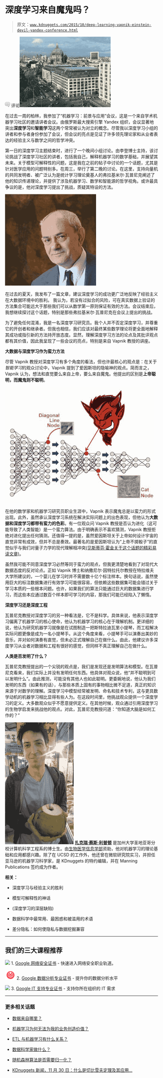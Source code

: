 # **深度学习**来自魔鬼吗？

> 原文：[`www.kdnuggets.com/2015/10/deep-learning-vapnik-einstein-devil-yandex-conference.html`](https://www.kdnuggets.com/2015/10/deep-learning-vapnik-einstein-devil-yandex-conference.html)

![c](img/3d9c022da2d331bb56691a9617b91b90.png) 评论![yandex-berlin](img/60c6fdc4a4c6d8ec69055fe310a2372d.png)

在过去一周的柏林，我参加了“机器学习：前景与应用”会议，这是一个来自学术机器学习社区的邀请讲者会议。由俄罗斯最大搜索引擎 Yandex 组织，会议显著地突出**深度学习**和**智能学习**这两个常常被认为对立的概念。尽管我以深度学习小组的讲者和参与者身份参加了会议，但会议的亮点是见证了许多领先理论家和从业者表达的经验主义与数学之间的哲学冲突。

第一日的深度学习主题结束时，进行了一个晚间小组讨论。由李登博士主持，该讨论挑战了深度学习社区的讲者，包括我自己，解释机器学习的数学基础，并展望其未来。关于模型可解释性的问题，这是我在之前的帖子中讨论的一个话题，尤其是针对医学应用的问题特别多。在周三，举行了第二晚的讨论。在这里，支持向量机的共同发明者、被广泛认为是统计学习理论奠基人的弗拉基米尔·瓦普尼克阐述了他的知识传递理论，并提供了涉及机器学习、数学和智能源的哲学视角。或许最具争议的是，他对深度学习提出了挑战，质疑其特设的方法。

![vapnik](img/fc4e59139032bdce160824bcab79ca96.png)

在过去的夏天，我发布了一篇文章，建议深度学习的成功更广泛地反映了经验主义在大数据环境中的胜利。 我认为，若没有过拟合的风险，可在真实数据上验证的方法集合可能远大于那些我们可以从数学第一原则保证有效的方法。会议结束后，我想继续探讨这个话题，特别是那些弗拉基米尔·瓦普尼克在会议上提出的挑战。

为了避免任何混淆，我是一名深度学习研究员。我个人并不否定深度学习，并尊重它的开创者和继承者。但我也相信，我们应该对最终某些数学理论将更全面地解释其成功或指引新的方法持开放态度。显然，理解深度学习方法的论点及其批评观点都有其价值，因此我呈现了一些会议的亮点，特别是来自 Vapnik 教授的讲座。

**大数据与深度学习作为蛮力方法**

尽管 Vapnik 教授对深度学习有多个角度的看法，但也许最核心的观点是：在关于*智能学习*的观众讨论中，Vapnik 提到了爱因斯坦的隐喻神的观点。简而言之，Vapnik 认为，想法和直觉要么来自上帝，要么来自魔鬼。他提出的区别是**上帝聪明，而魔鬼则不聪明**。

![devil-deep-learning](img/24ca34d2b1cb8e1b014b29b2811cb5be.png)

在他的数学家和机器学习研究员职业生涯中，Vapnik 表示魔鬼总是以蛮力的形式出现。此外，虽然承认深度学习系统在解决实际问题上的出色表现，但他认为**大数据和深度学习都带有蛮力的色彩**。有一位观众问 Vapnik 教授是否认为进化（这可能导致了人类智能）是一个蛮力算法。由于明确表示不喜欢猜测，Vapnik 教授拒绝对进化提出任何猜测。还值得一提的是，虽然爱因斯坦关于上帝如何设计宇宙的直觉非常有成效，但并不总是奏效。最著名的是爱因斯坦认为“上帝不掷骰子”的直觉似乎与我们对量子力学的现代理解相冲突[(见斯蒂芬·霍金关于这个话题的精彩易读文章)](http://www.hawking.org.uk/does-god-play-dice.html)。

虽然我可能不同意深度学习必然等同于蛮力的观点，但我更清楚地看到了对现代大数据态度的反对论点。正如 Vapnik 博士和纳撒尼尔·因特拉托尔教授在特拉维夫大学所建议的，一个婴儿在学习时并不需要数十亿个标注样本。换句话说，虽然使用巨大的标注数据集进行有效学习可能很容易，但依赖这些数据集可能会错过关于学习本质的一些根本问题。也许，如果我们的算法只能通过巨大的数据集进行学习，而这些本应通过数百个样本即可学习的内容，那我们可能已经陷入了懒惰。

**深度学习还是深度工程**

瓦普尼克教授对深度学习的另一种看法是，它不是科学。具体来说，他表示深度学习偏离了机器学习的核心使命，他认为机器学习的核心在于理解机制。更详细的说，他认为研究机器学习就像是在试图制造一把斯特拉迪瓦里小提琴，而工程解决实际问题更像是成为一名小提琴手。从这个角度来看，小提琴手可以演奏出美妙的音乐，并对如何演奏有直觉，但未必正式理解自己在做什么。由此，他建议许多深度学习从业者对数据和工程有很好的感觉，但同样不真正理解自己在做什么。

**人类是否发明了什么？**

瓦普尼克教授提出的一个尖锐的观点是，我们是发现还是发明算法和模型。在瓦普尼克看来，我们实际上并没有发明任何东西。他具体对观众说，他“并不聪明到可以发明什么”。由此推测，可能没有其他人也如此聪明。更委婉地说，他认为我们发明的东西（如果有的话），与那些本质上固有的事物相比微不足道，真正的知识来源于对数学的理解。深度学习中模型经常被发明、命名和技术专利，这与更具数学动机的机器学习相比显得有些人为。在这段时间里，他挑战观众提供一个深度学习的定义。大多数观众似乎不愿意提供定义。在其他时候，观众通过引用深度学习的生物学启发来挑战他的观点。对此，瓦普尼克教授问道：“你知道大脑是如何工作的？”

![扎克瑞·蔡斯·利普顿](img/240b273c667af1a53a99fd93d1fd39ce.png) **[扎克瑞·蔡斯·利普顿](http://zacklipton.com)** 是加州大学圣地亚哥分校计算机科学工程系的博士生。由[生物医学信息学部](http://healthsciences.ucsd.edu/som/medicine/divisions/dbmi/pages/default.aspx)资助，他对机器学习的理论基础和应用都感兴趣。除了在 UCSD 的工作外，他还曾在微软研究院实习，并担任亚马逊的机器学习科学家，是 KDnuggets 的特约编辑，并在 Manning Publications 签约成为作者。

**相关：**

+   深度学习与经验主义的胜利

+   模型可解释性的神话

+   (深度学习的深层缺陷)

+   数据科学中最常用、最困惑和被滥用的术语

+   差分隐私：如何使隐私与数据挖掘兼容

* * *

## 我们的三大课程推荐

![](img/0244c01ba9267c002ef39d4907e0b8fb.png) 1\. [Google 网络安全证书](https://www.kdnuggets.com/google-cybersecurity) - 快速进入网络安全职业轨道。

![](img/e225c49c3c91745821c8c0368bf04711.png) 2\. [Google 数据分析专业证书](https://www.kdnuggets.com/google-data-analytics) - 提升你的数据分析水平

![](img/0244c01ba9267c002ef39d4907e0b8fb.png) 3\. [Google IT 支持专业证书](https://www.kdnuggets.com/google-itsupport) - 支持你所在组织的 IT 需求

* * *

### 更多相关话题

+   [数据来自哪里？](https://www.kdnuggets.com/2022/08/data-come.html)

+   [机器学习为何无法为我的业务创造价值？](https://www.kdnuggets.com/2021/12/machine-learning-produce-value-business.html)

+   [ETL 与机器学习有什么关系？](https://www.kdnuggets.com/2022/08/etl-machine-learning.html)

+   [数据科学家做什么？](https://www.kdnuggets.com/2021/12/what-does-a-data-scientist-do.html)

+   [随机森林算法是否需要归一化？](https://www.kdnuggets.com/2022/07/random-forest-algorithm-need-normalization.html)

+   [KDnuggets 新闻，11 月 30 日：什么是切比雪夫定理及其应用…](https://www.kdnuggets.com/2022/n46.html)
